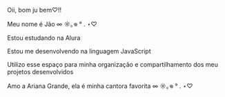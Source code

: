 Oii, bom ju bem♡!!

Meu nome é Jão ∞ ☼｡𖦹 ° . ⋆♡ 

Estou estudando na Alura

Estou me desenvolvendo na linguagem JavaScript

Utilizo esse espaço para minha organização e compartilhamento dos meu projetos desenvolvidos

Amo a Ariana Grande, ela é minha cantora favorita ∞ ☼｡𖦹 ° . ⋆♡ 
